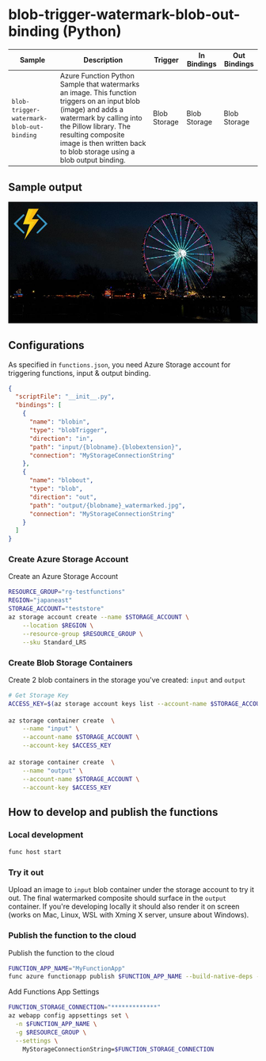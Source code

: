 # blob-trigger-watermark-blob-out-binding (Python)

| Sample | Description | Trigger | In Bindings | Out Bindings
| ------------- | ------------- | ------------- | ----------- | ----------- |
| `blob-trigger-watermark-blob-out-binding` | Azure Function Python Sample that watermarks an image. This function triggers on an input blob (image) and adds a watermark by calling into the Pillow library. The resulting composite image is then written back to blob storage using a blob output binding. | Blob Storage | Blob Storage | Blob Storage |

## Sample output
![](sample.jpg)

## Configurations
As specified in `functions.json`, you need Azure Storage account for triggering functions, input & output binding.

```json
{
  "scriptFile": "__init__.py",
  "bindings": [
    {
      "name": "blobin",
      "type": "blobTrigger",
      "direction": "in",
      "path": "input/{blobname}.{blobextension}",
      "connection": "MyStorageConnectionString"
    },
    {
      "name": "blobout",
      "type": "blob",
      "direction": "out",
      "path": "output/{blobname}_watermarked.jpg",
      "connection": "MyStorageConnectionString"
    }
  ]
}
```

### Create Azure Storage Account

Create an Azure Storage Account
```sh
RESOURCE_GROUP="rg-testfunctions"
REGION="japaneast"
STORAGE_ACCOUNT="teststore"
az storage account create --name $STORAGE_ACCOUNT \
    --location $REGION \
    --resource-group $RESOURCE_GROUP \
    --sku Standard_LRS
```

### Create Blob Storage Containers

Create 2 blob containers in the storage you've created: `input` and `output`
```sh
# Get Storage Key
ACCESS_KEY=$(az storage account keys list --account-name $STORAGE_ACCOUNT --resource-group $RESOURCE_GROUP --output tsv |head -1 | awk '{print $3}')

az storage container create  \
    --name "input" \
    --account-name $STORAGE_ACCOUNT \
    --account-key $ACCESS_KEY

az storage container create  \
    --name "output" \
    --account-name $STORAGE_ACCOUNT \
    --account-key $ACCESS_KEY
```

## How to develop and publish the functions

### Local development

```sh
func host start
```

### Try it out
Upload an image to `input` blob container under the storage account to try it out. The final watermarked composite should surface in the `output` container. If you're developing locally it should also render it on screen (works on Mac, Linux, WSL with Xming X server, unsure about Windows).

### Publish the function to the cloud

Publish the function to the cloud
```sh
FUNCTION_APP_NAME="MyFunctionApp"
func azure functionapp publish $FUNCTION_APP_NAME --build-native-deps --no-bundler
```

Add Functions App Settings
```sh
FUNCTION_STORAGE_CONNECTION="*************"
az webapp config appsettings set \
  -n $FUNCTION_APP_NAME \
  -g $RESOURCE_GROUP \
  --settings \
    MyStorageConnectionString=$FUNCTION_STORAGE_CONNECTION
```